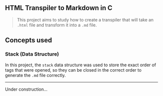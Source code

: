 ## HTML Transpiler to Markdown in C
> This project aims to study how to create a transpiler that will take an `.html` file and transform it into a `.md` file.

## Concepts used

### **Stack** (Data Structure)
In this project, the `stack` data structure was used to store the exact order of tags that were opened, so they can be closed in the correct order to generate the `.md` file correctly.

---

Under construction...